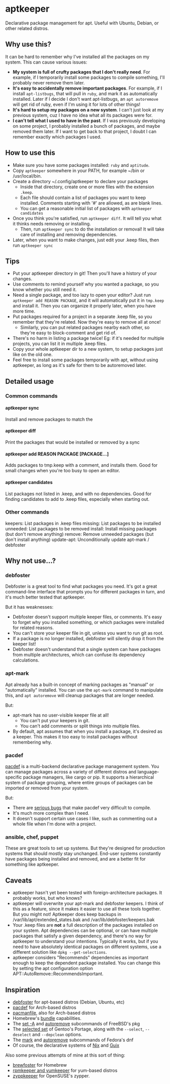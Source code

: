 # aptkeeper

Declarative package management for apt. Useful with Ubuntu, Debian, or other related distros.

## Why use this?

It can be hard to remember why I've installed all the packages on my system. This can cause various issues:

* __My system is full of crufty packages that I don't really need__. For example, if I temporarily install some packages to compile something, I'll probably never remove them later.
* __It's easy to accidentally remove important packages__. For example, if I install `apt-listbugs`, that will pull in `ruby`, and mark it as automatically installed. Later if I decide I don't want apt-listbugs, an `apt autoremove` will get rid of ruby, even if I'm using it for lots of other things!
* __It's hard to setup my packages on a new system__. I can't just look at my previous system, cuz I have no idea what all its packages were for.
* __I can't tell what I used to have in the past__. If I was previously developing on some project, I probably installed a bunch of packages, and maybe removed them later. If I want to get back to that project, I doubt I can remember exactly which packages I used.

## How to use this

* Make sure you have some packages installed: `ruby` and `aptitude`.
* Copy `aptkeeper` somewhere in your PATH, for example ~/bin or /usr/local/bin.
* Create a directory ~/.config/aptkeeper to declare your packages
  * Inside that directory, create one or more files with the extension `.keep`.
  * Each file should contain a list of packages you want to keep installed. Comments starting with '#' are allowed, as are blank lines.
  * You can get a reasonable initial list of packages with `aptkeeper candidates`
* Once you think you're satisfied, run `aptkeeper diff`. It will tell you what it thinks needs removing or installing.
  * Then, run `aptkeeper sync` to do the installation or removal! It will take care of installing and removing dependencies.
* Later, when you want to make changes, just edit your .keep files, then run `aptkeeper sync`

## Tips

* Put your aptkeeper directory in git! Then you'll have a history of your changes.
* Use comments to remind yourself why you wanted a package, so you know whether you still need it.
* Need a single package, and too lazy to open your editor? Just run `aptkeeper add REASON PACKAGE`, and it will automatically put it in `tmp.keep` and install it. Then you can organize it properly later, when you have more time.
* Put packages required for a project in a separate .keep file, so you remember that they're related. Now they're easy to remove all at once!
   * Similarly, you can put related packages nearby each other, so they're easy to block-comment and get rid of.
* There's no harm in listing a package twice! Eg: if it's needed for multiple projects, you can list it in multiple .keep files.
* Copy your whole aptkeeper dir to a new system, to setup packages just like on the old one.
* Feel free to install some packages temporarily with apt, without using aptkeeper, as long as it's safe for them to be autoremoved later.

## Detailed usage

### Common commands

#### aptkeeper sync

Install and remove packages to match the 

#### aptkeeper diff

Print the packages that would be installed or removed by a sync

#### aptkeeper add REASON PACKAGE [PACKAGE...]

Adds packages to tmp.keep with a comment, and installs them. Good for small changes when you're too busy to open an editor.

#### aptkeeper candidates

List packages not listed in .keep, and with no dependencies. Good for finding candidates to add to .keep files, especially when starting out.

### Other commands

keepers: List packages in .keep files
missing: List packages to be installed
unneeded: List packages to be removed
install: Install missing packages (but don't remove anything)
remove: Remove unneeded packages (but don't install anything)
update-apt: Unconditionally update apt-mark / debfoster

## Why not use...?

### debfoster

Debfoster is a great tool to find what packages you need. It's got a great command-line interface that prompts you for different packages in turn, and it's much better tested that aptkeeper.

But it has weaknesses:
* Debfoster doesn't support multiple keeper files, or comments. It's easy to forget why you installed something, or which packages were installed for related reasons.
* You can't store your keeper file in git, unless you want to run git as root.
* If a package is no longer installed, debfoster will silently drop it from the keeper list!
* Debfoster doesn't understand that a single system can have packages from multiple architectures, which can confuse its dependency calculations.

### apt-mark

Apt already has a built-in concept of marking packages as "manual" or "automatically" installed. You can use the `apt-mark` command to manipulate this, and `apt autoremove` will cleanup packages that are longer needed.

But:
* apt-mark has no user-visible keeper file at all!
  * You can't put your keepers in git.
  * You can't add comments or split things into multiple files.
* By default, apt assumes that when you install a package, it's desired as a keeper. This makes it too easy to install packages without remembering why.

### pacdef

[pacdef](https://github.com/steven-omaha/pacdef) is a multi-backend declarative package management system. You can manage packages across a variety of different distros and language-specific package managers, like cargo or pip. It supports a hierarchical system of package grouping, where entire groups of packages can be imported or removed from your system.

But:
* There are [serious bugs](https://github.com/steven-omaha/pacdef/issues/90) that make pacdef very difficult to compile.
* It's much more complex than I need.
* It doesn't support certain use cases I like, such as commenting out a whole file when I'm done with a project.

### ansible, chef, puppet

These are great tools to set up systems. But they're designed for production systems that should mostly stay unchanged. End-user systems constantly have packages being installed and removed, and are a better fit for something like aptkeeper.

## Caveats

* aptkeeper hasn't yet been tested with foreign-architecture packages. It probably works, but who knows?
* aptkeeper will overwrite your apt-mark and debfoster keepers. I think of this as a feature, since it makes it easier to use all these tools together. But you might not! Aptkeeper does keep backups in /var/lib/apt/extended_states.bak and /var/lib/debfoster/keepers.bak
* Your .keep files are __not__ a full description of the packages installed on your system. Apt dependencies can be optional, or can have multiple packages that satisfy a given dependency, and there's no way for aptkeeper to understand your intentions. Typically it works, but if you need to have absolutely identical packages on different systems, use a different solution like `dpkg --get-selections`.
* aptkeeper considers "Recommends" dependencies as important enough to keep the dependent package installed. You can change this by setting the apt configuration option APT::AutoRemove::RecommendsImportant.

## Inspiration

* [debfoster](https://packages.debian.org/sid/debfoster) for apt-based distros (Debian, Ubuntu, etc)
* [pacdef](https://github.com/steven-omaha/pacdef) for Arch-based distros
* [pacmanfile](https://github.com/cloudlena/pacmanfile), also for Arch-based distros
* Homebrew's [bundle](https://github.com/Homebrew/homebrew-bundle) capabilities.
* The [set -A](https://man.freebsd.org/cgi/man.cgi?query=pkg-set&sektion=8&apropos=0&manpath=FreeBSD+14.2-RELEASE+and+Ports) and [autoremove](https://man.freebsd.org/cgi/man.cgi?query=pkg-autoremove&sektion=8&apropos=0&manpath=FreeBSD+14.2-RELEASE+and+Ports) subcommands of FreeBSD's pkg
* The [selected set](https://wiki.gentoo.org/wiki/Selected_set_(Portage)) of Gentoo's Portage, along with the `--select`, `--deselect` and `--depclean` options.
* The [mark](https://dnf.readthedocs.io/en/latest/command_ref.html#mark-command-label) and [autoremove](https://dnf.readthedocs.io/en/latest/command_ref.html#autoremove-command-label) subcommands of Fedora's dnf
* Of course, the declarative systems of [Nix](https://nixos.org/) and [Guix](https://guix.gnu.org/)

Also some previous attempts of mine at this sort of thing:
* [brewfoster](https://github.com/vasi/brewfoster) for Homebrew
* [rpmkeeper and yumkeeper](https://github.com/vasi/rpmkeeper) for yum-based distros
* [zyppkeeper](https://github.com/vasi/zyppkeeper/) for OpenSUSE's zypper.
